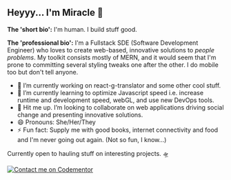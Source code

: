 ## Heyyy... I'm Miracle 👋

**The 'short bio':**
I'm human. I build stuff good.

**The 'professional bio':**
I'm a Fullstack SDE (Software Development Engineer) who loves to create web-based, innovative solutions to _people problems_. 
My toolkit consists mostly of MERN, and it would seem that I'm prone to committing several styling tweaks one after the other. I do mobile too but don't tell anyone.

- 🔭 I’m currently working on react-g-translator and some other cool stuff.
- 🌱 I’m currently learning to optimize Javascript speed i.e. increase runtime and development speed, webGL, and use new DevOps tools.
- 👯 Hit me up. I’m looking to collaborate on web applications driving social change and presenting innovative solutions. 
- 😄 Pronouns: She/Her/They
- ⚡ Fun fact: Supply me with good books, internet connectivity and food and I'm never going out again. (Not so fun, I know...)

Currently open to hauling stuff on interesting projects. 🛸

[![Contact me on Codementor](https://www.codementor.io/m-badges/miracleufo/get-help.svg)](https://www.codementor.io/@miracleufo?refer=badge)
